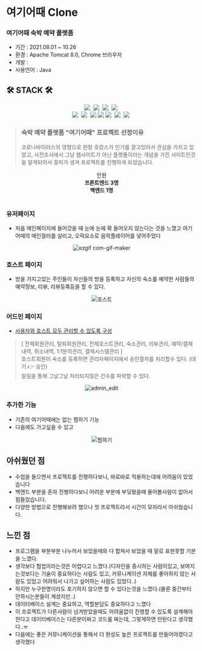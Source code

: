 # 여기어때 Clone
### 여기어때 숙박 예약 플랫폼
 - 기간 : 2021.08.01 ~ 10.26 
 - 환경 : Apache Tomcat 8.0, Chrome 브라우저
 - 개발 : 
 - 사용언어 : Java
## 🛠 STACK 🛠
<div align=center>
 <img src="https://img.shields.io/badge/JAVA-007396?style=flat-square&logo=java&logoColor=white">&nbsp
 <img src="https://img.shields.io/badge/HTML-E34F26?style=flat-square&logo=html5&logoColor=white">&nbsp 
 <img src="https://img.shields.io/badge/CSS-1572B6?style=flat-square&logo=css3&logoColor=white">&nbsp
 <img src="https://img.shields.io/badge/javascript-F7DF1E?style=flat-square&logo=javascript&logoColor=black">&nbsp
 <br>
 <img src="https://img.shields.io/badge/Oracle-F80000?style=flat-square&logo=oracle&logoColor=white">&nbsp
 <img src="https://img.shields.io/badge/Spring Boot-6DB33F?style=flat-square&logo=spring boot&logoColor=white">&nbsp
 <img src="https://img.shields.io/badge/JPA-6DB33F.svg?style=flat-square&logo=spring-boot&logoColor=black"/>
<img src="https://img.shields.io/badge/Spring Security-6DB33F.svg?style=flat-square&logo=spring-security&logoColor=white"/>
 <img src="https://img.shields.io/badge/jQuery-0769AD?style=flat-square&logo=jquery&logoColor=white">&nbsp
 <img src="https://img.shields.io/badge/axios-512BD4?style=flat-square&logo=axios&logoColor=white">&nbsp
 <img src="https://img.shields.io/badge/Thymeleaf-005F0F?style=flat-square&logo=thymeleaf&logoColor=white">&nbsp
  <br>
</div>

 
> **<h3>숙박 예약 플랫폼 "여기어때" 프로젝트 선정이유</h3>**
코로나바이러스의 영향으로 한창 호캉스가 인기를 끌고있어서 관심을 가지고 있었고, 
사전조사에서 그냥 웹사이트가 아닌 플랫폼이라는 개념을 가진 사이트인것을 알게되어서 흥미가 생겨 프로젝트를 진행하게 되었습니다.


<div align=center>
  <div>인원</div>
 <strong>프론트엔드 3명</strong><br>
 <strong>백엔드 1명</strong><br>
</div>

<br>

### 유저페이지
 
 - 처음 메인페이지에 들어갔을 때 눈에 눈에 확 들어오지 않는다는 것을 느꼈고 여기어때의 메인컬러를 살리고, 오락요소로 음악플레이어를 넣어주었다
 
<div align=center>
  
![ezgif com-gif-maker](https://user-images.githubusercontent.com/86812173/155129671-89e77c43-08d8-444c-b921-4b7bf6365688.gif)
  
</div>


 
 ### 호스트 페이지
 - 방을 가지고있는 주인들이 자신들의 방을 등록하고 자신의 숙소를 예약한 사람들의 예약정보, 리뷰, 리뷰등록등을 할 수 있다.

 <div align= center>
 
 ![호스트](https://user-images.githubusercontent.com/86812173/156031892-565048bf-6308-47aa-8404-4b44f9463c8a.gif)
 
  </div>
  
  ### 어드민 페이지
  - <ins>사용자와 호스트 모두 관리할 수 있도록 구성</ins>
  > [  전체회원관리, 탈퇴회원관리, 전체호스트관리, 숙소관리, 리뷰관리, 예약/결제내역, 취소내역, 1:1문의관리, 결제시스템관리  ] <br>
  > 호스트회원이 숙소를 등록하면 관리자페이지에서 승인절차를 처리할수 있다. (대기 👉 승인) <br>
  > 알림을 통해 그날그날 처리되지않은 건수를 파악할 수 있다.

 <div align= center>
 
 ![admin_edit](https://user-images.githubusercontent.com/86812173/156308172-a37817b9-4e13-415e-802d-69d44f5533e4.gif)

 </div>
 
 ### 추가한 기능
- 기존의 여기어때에는 없는 찜하기 기능
- 다음에도 가고싶을 수 있고 

<div align= center>
 
![찜하기](https://user-images.githubusercontent.com/86812173/156002798-57a4cf6e-ca61-4b62-9e3c-f789355aa9c8.gif)

 </div>
 
## 아쉬웠던 점
 - 수업을 들으면서 프로젝트를 진행하다보니, 바로바로 적용하는데에 어려움이 있었습니다
 - 백엔드 부분을 혼자 진행하다보니 어려운 부분에 부딪혔을때 물어볼사람이 없어서 힘들었습니다.
 - 다양한 방법으로 진행해보려 했으나 첫 프로젝트라서 시간이 모자라서 아쉬웠습니다.
 
## 느낀 점
 - 프로그램을 부분부분 나누어서 보았을때와 다 합쳐서 보았을 때 말로 표현못할 기분을 느꼈다.
 - 생각보다 협업이라는것은 어렵다고 느꼈다.(디자인을 중시하는 사람이있고, 보여지는것보다는 기술이 중요하다는 사람도 있고, 커뮤니케이션 자체를 좋아하지 않는 사람도 있었고 어려워서 나가고 싶어하는 사람도 있었다..)
 - 하지만 누구한명이라도 포기하지 않으면 할 수 있다는것을 느꼈다.(물론 중간부터 안하시는분들이 계셨지만..)
 - 데이터베이스 설계는 중요하고, 역할분담도 중요하다고 느꼈다
 - 이 프로젝트가 다른사람이 넘겨받았을때도 어려움없이 진행할 수 있도록 설계해야한다고 데이터베이스는 다른분이짜고 코드를 짜는데, 그렇게하면 안된다고 생각했다..ㅠ
 - 다음에는 좋은 커뮤니케이션을 통해서  더 완성도 높은 프로젝트를 만들어야겠다고 생각했다
<div align= center>
 </div>

